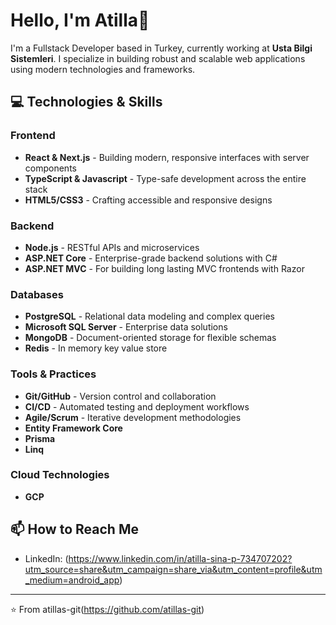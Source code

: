 # Hello, I'm Atilla👋

I'm a Fullstack Developer based in Turkey, currently working at **Usta Bilgi Sistemleri**. I specialize in building robust and scalable web applications using modern technologies and frameworks.

## 💻 Technologies & Skills

### Frontend
- **React & Next.js** - Building modern, responsive interfaces with server components
- **TypeScript & Javascript** - Type-safe development across the entire stack
- **HTML5/CSS3** - Crafting accessible and responsive designs

### Backend
- **Node.js** - RESTful APIs and microservices
- **ASP.NET Core** - Enterprise-grade backend solutions with C#
- **ASP.NET MVC** - For building long lasting MVC frontends with Razor

### Databases
- **PostgreSQL** - Relational data modeling and complex queries
- **Microsoft SQL Server** - Enterprise data solutions
- **MongoDB** - Document-oriented storage for flexible schemas
- **Redis** - In memory key value store

### Tools & Practices
- **Git/GitHub** - Version control and collaboration
- **CI/CD** - Automated testing and deployment workflows
- **Agile/Scrum** - Iterative development methodologies
- **Entity Framework Core**
- **Prisma**
- **Linq**
  
### Cloud Technologies
- **GCP**

## 📫 How to Reach Me

- LinkedIn: (https://www.linkedin.com/in/atilla-sina-p-734707202?utm_source=share&utm_campaign=share_via&utm_content=profile&utm_medium=android_app)

---

⭐️ From atillas-git(https://github.com/atillas-git)
